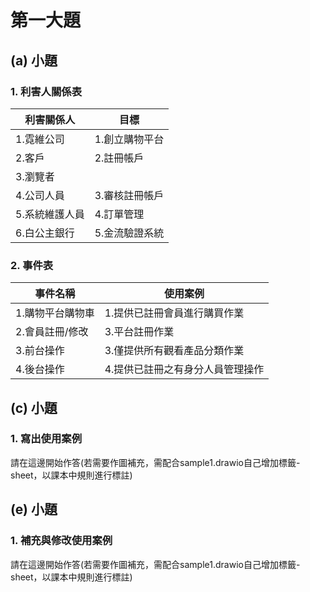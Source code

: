 # 第一大題 
## (a) 小題
### 1. 利害人關係表
|利害關係人|目標|
|-|-|
|1.霓維公司|1.創立購物平台|
|2.客戶|2.註冊帳戶|
|3.瀏覽者||
|4.公司人員|3.審核註冊帳戶|
|5.系統維護人員|4.訂單管理|
|6.白公主銀行|5.金流驗證系統|

### 2. 事件表
|事件名稱|使用案例|
|-|-|
|1.購物平台購物車|1.提供已註冊會員進行購買作業|
|2.會員註冊/修改|3.平台註冊作業|
|3.前台操作|3.僅提供所有觀看產品分類作業|
|4.後台操作|4.提供已註冊之有身分人員管理操作|



## (c) 小題
### 1. 寫出使用案例
請在這邊開始作答(若需要作圖補充，需配合sample1.drawio自己增加標籤-sheet，以課本中規則進行標註)


## (e) 小題
### 1. 補充與修改使用案例
請在這邊開始作答(若需要作圖補充，需配合sample1.drawio自己增加標籤-sheet，以課本中規則進行標註)